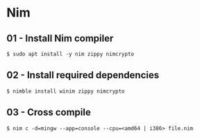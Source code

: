 # Nim

## 01 - Install Nim compiler

```
$ sudo apt install -y nim zippy nimcrypto
```

## 02 - Install required dependencies

```
$ nimble install winim zippy nimcrypto
```

## 03 - Cross compile

```
$ nim c -d=mingw --app=console --cpu=<amd64 | i386> file.nim
```